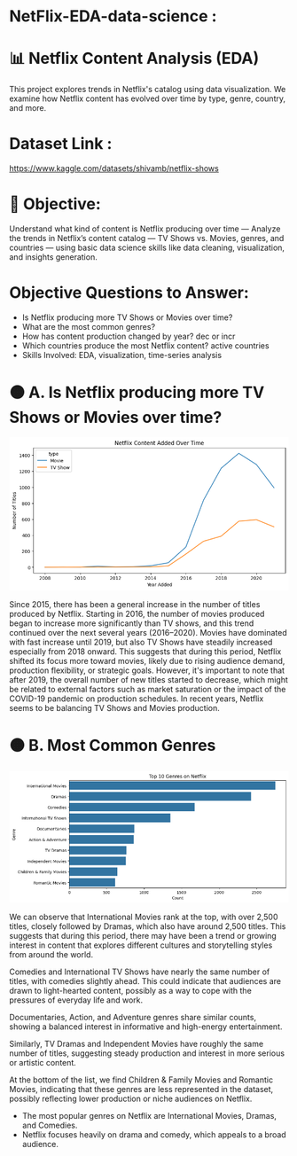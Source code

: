 # NetFlix-EDA-data-science :
# 📊 Netflix Content Analysis (EDA)
This project explores trends in Netflix's catalog using data visualization. We examine how Netflix content has evolved over time by type, genre, country, and more.
# Dataset Link :
https://www.kaggle.com/datasets/shivamb/netflix-shows 
# 🧠 Objective:
Understand what kind of content is Netflix producing over time — Analyze the trends in Netflix’s content catalog — TV Shows vs. Movies, genres, and countries — using basic data science skills like data cleaning, visualization, and insights generation.
# Objective Questions to Answer:
 * Is Netflix producing more TV Shows or Movies over time?
 * What are the most common genres?
 * How has content production changed by year? dec or incr
 * Which countries produce the most Netflix content? active countries
 * Skills Involved: EDA, visualization, time-series analysis

# 🟠 A. Is Netflix producing more TV Shows or Movies over time?

![TV Shows vs Movies](téléchargement.png)

Since 2015, there has been a general increase in the number of titles produced by Netflix. Starting in 2016, the number of movies produced began to increase more significantly than TV shows, and this trend continued over the next several years (2016–2020).  Movies have dominated with fast increase until 2019, but also TV Shows have steadily increased especially from 2018 onward.
This suggests that during this period, Netflix shifted its focus more toward movies, likely due to rising audience demand, production flexibility, or strategic goals.
However, it's important to note that after 2019, the overall number of new titles started to decrease, which might be related to external factors such as market saturation or the impact of the COVID-19 pandemic on production schedules.
In recent years, Netflix seems to be balancing TV Shows and Movies production.

# 🟠 B. Most Common Genres

![TV Shows vs Movies](10genres.png)

We can observe that International Movies rank at the top, with over 2,500 titles, closely followed by Dramas, which also have around 2,500 titles. This suggests that during this period, there may have been a trend or growing interest in content that explores different cultures and storytelling styles from around the world.

Comedies and International TV Shows have nearly the same number of titles, with comedies slightly ahead. This could indicate that audiences are drawn to light-hearted content, possibly as a way to cope with the pressures of everyday life and work.

Documentaries, Action, and Adventure genres share similar counts, showing a balanced interest in informative and high-energy entertainment.

Similarly, TV Dramas and Independent Movies have roughly the same number of titles, suggesting steady production and interest in more serious or artistic content.

At the bottom of the list, we find Children & Family Movies and Romantic Movies, indicating that these genres are less represented in the dataset, possibly reflecting lower production or niche audiences on Netflix.
 * The most popular genres on Netflix are International Movies, Dramas, and Comedies.
 * Netflix focuses heavily on drama and comedy, which appeals to a broad audience.

#
#
#
#
